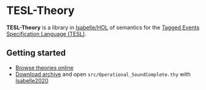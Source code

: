 TESL-Theory
===================

**TESL-Theory** is a library in [Isabelle/HOL](http://isabelle.in.tum.de/) of semantics for the [Tagged Events Specification Language (TESL)](http://wdi.supelec.fr/software/TESL/).

Getting started
-------------------
 - [Browse theories online](https://heron-solver.github.io/TESL-Theory/)
 - [Download archive](https://github.com/heron-solver/TESL-Theory/archive/master.zip) and open `src/Operational_SoundComplete.thy` with [Isabelle2020](http://isabelle.in.tum.de/installation.html)
